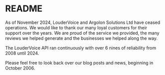 # README #

As of November 2024, LouderVoice and Argolon Solutions Ltd have ceased operations. We would like to thank our many loyal customers for their support over the years. We are proud of the service we provided, the many reviews we helped generate and the businesses we helped along the way. 

The LouderVoice API ran continuously with over 6 nines of reliability from 2008 until 2024.

Please feel free to look back over our blog posts and news, beginning in October 2006.  
